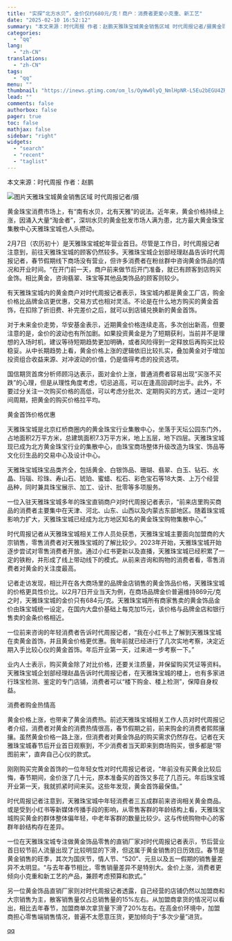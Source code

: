 ```yaml
---
title: "实探“北方水贝”，金价仅约680元/克！商户：消费者更爱小克重、新工艺"
date: "2025-02-10 16:52:12"
summary: "本文来源：时代周报 作者：赵鹏天雅珠宝城黄金销售区域 时代周报记者/摄黄金珠宝消费市场上，有“南有水..."
categories:
  - "qq"
lang:
  - "zh-CN"
translations:
  - "zh-CN"
tags:
  - "qq"
menu: ""
thumbnail: "https://inews.gtimg.com/om_ls/OyWw0lyQ_NmlHpNR-L5Eu2bEGU4ZRJIiBRgveZwMRkeNsAA_640360/0"
lead: ""
comments: false
authorbox: false
pager: true
toc: false
mathjax: false
sidebar: "right"
widgets:
  - "search"
  - "recent"
  - "taglist"
---
```


本文来源：时代周报 作者：赵鹏

![图片](https://inews.gtimg.com/om_bt/OvFRTN9Gt84U6N1nrBQ170vRwyeeNQqvLKf73fPPzdtYsAA/1000)天雅珠宝城黄金销售区域 时代周报记者/摄

黄金珠宝消费市场上，有“南有水贝，北有天雅”的说法。近年来，黄金价格持续上涨，因涌入大量“淘金者”，深圳水贝的黄金批发市场人满为患，北方最大黄金珠宝集散中心天雅珠宝城也人头攒动。

2月7日（农历初十）是天雅珠宝城蛇年营业首日。尽管是工作日，时代周报记者注意到，前往天雅珠宝城的顾客仍然较多。天雅珠宝城企划部经理赵晶告诉时代周报记者，春节假期线下商场没有营业，但许多消费者在粉丝群中咨询黄金饰品的情况和开业时间。“在开门前一天，商户前来做节后开门准备，就已有顾客到店购买金饰。相比黄金，咨询翡翠、珠宝等其他品类饰品的顾客则较少。

有天雅珠宝城内的黄金商户对时代周报记者表示，珠宝城内都是黄金工厂店，购金价格比品牌金店更优惠，交易方式也相对灵活。不论是在什么地方购买的黄金首饰，在扣除了折旧费、补完差价之后，就可以到店铺兑换新的黄金首饰。

对于未来金价走势，华安基金表示，近期黄金价格连续走高，多次创出新高，但要注意的是，金价的波动也有所加剧。如果投资黄金是为了短期获利，当前并不是理想的入场时机，建议等待短期趋势更加明确，或者风险得到一定释放后再购买比较稳妥。从中长期趋势上看，黄金价格上涨的逻辑依旧比较扎实，叠加黄金对于增加投资组合收益来源、对冲波动的价值，仍是值得考虑的投资选项。

国信期货首席分析师顾冯达表示，面对金价上涨，普通消费者容易出现“买涨不买跌”的心理，但是从理性角度考虑，切忌追高，可以在逢高回调时出手。此外，不要过分关注一次购买价格的高低，可以考虑分批次、定期购买的方式，通过一定时间周期，把黄金的购买价格拉平均。

黄金首饰价格优惠

天雅珠宝城是北京红桥商圈内的黄金珠宝行业集散中心，坐落于天坛公园东门外，占地面积2万平方米，总建筑面积7.3万平方米，地上五层，地下四层。天雅珠宝城现已成为北方黄金珠宝行业的集散中心，由珠宝商场整体升级改造为珠宝、饰品等文化衍生品的交易中心及设计中心。

天雅珠宝城珠宝品类齐全，包括黄金、白银饰品、珊瑚、翡翠、白玉、钻石、水晶、玛瑙、珍珠、寿山石、琥珀、蜜蜡、松石、彩色宝石等18大类、上万个经营品种，同时兼具珠宝展示、加工、设计、批零等多项服务。

一位入驻天雅珠宝城多年的珠宝直销商户对时代周报记者表示，“前来店里购买商品的消费者主要集中在天津、河北、山东、山西以及内蒙古东部地区。随着珠宝城影响力扩大，天雅珠宝城已经成为北方地区知名的黄金珠宝购物集散中心。”

时代周报记者从天雅珠宝城相关工作人员处获悉，天雅珠宝城主要面向加盟商的大宗销售，零售消费者对天雅珠宝城的了解比较少。2023年开始，天雅珠宝城开始逐步尝试对零售消费者开放。通过小红书更新以及直播，天雅珠宝城已经积累了一定的铁粉，并形成了线上带动线下的模式。从前来咨询和购物的消费者看，零售消费者对黄金的关注度最高。

记者走访发现，相比开在各大商场里的品牌金店销售的黄金饰品价格，天雅珠宝城的价格更具性价比。以2月7日开业当天为例，在商场品牌金价普遍维持869元/克之时，天雅珠宝城的金价只有684元/克。天雅珠宝城所有商家售卖的黄金饰品金价由珠宝城统一设定，在国内大盘价基础上每克加15元，该价格与品牌金店和银行售卖的金条价格相近。

一位前来咨询的年轻消费者告诉时代周报记者，“我在小红书上了解到天雅珠宝城在卖黄金首饰，并且黄金价格更优惠。我年前就已经进行了几次实地考察，决定近期入手比较心仪的黄金首饰。年后开业第一天，过来进一步考察一下。”

业内人士表示，购买黄金除了对比价格，还要关注质量，并保留购买凭证等资料。天雅珠宝城企划部经理赵晶告诉时代周报记者，在天雅珠宝城的楼上，也有多家进行珠宝检测、鉴定的专门店铺，消费者可以“楼下购金、楼上检测”，保障自身权益。

消费者购金热情高

黄金价格上涨，也带来了黄金消费热。前述天雅珠宝城相关工作人员对时代周报记者介绍，消费者对黄金的消费热情很高，春节假期之前，前来购金的消费者熙熙攘攘。虽然黄金价格一路上涨，但消费者对黄金饰品的购买需求仍然存在。记者在天雅珠宝城春节后开业首日观察到，不少消费者当天即来到商场购买，很多都是“带图前来”，直奔自己心仪的款式。

刚刚购买完黄金首饰的一位年轻女性对时代周报记者说，“年前没有买黄金比较后悔，春节期间，金价涨了几十元，原本准备买的首饰又多花了几百元。年后珠宝城开业第一天，我就抓紧时间来买。这些年发现，黄金首饰最保值。”

时代周报记者注意到，天雅珠宝城中年轻消费者三五成群前来咨询相关黄金商品。或是受到小红书等新媒体传播手段的影响，从零售客群的年龄结构上看，天雅珠宝城购买黄金的群体整体偏年轻，中老年客群的数量比较少。这与传统购物中心的客群年龄结构存在差异。

一位在天雅珠宝城专注做黄金饰品零售的直销厂家对时代周报记者表示，节后营业首日较节前人流量出现了比较明显的下滑，但这属于黄金销售的日历效应。春节是黄金销售的旺季，其次为国庆节，情人节、“520”、元旦以及五一假期的销售量差异不太明显。“与去年春节相比，零售销量差异不是特别大。金价上涨，消费者更倾向小克重和新工艺的产品，兼顾考虑预算和款式。”

另一位黄金饰品直销厂家则对时代周报记者透露，自己经营的店铺仍然以加盟商和大宗销售为主，散客销售量仅占总销售量的15%左右。从加盟商拿货的情况可以看出，相比去年春节，加盟商单次拿货量下滑了20%左右。在高金价环境中，加盟商担心零售端销售情况，普遍不太愿意压货，更加倾向于“多次少量”进货。

[qq](https://new.qq.com/rain/a/20250210A05V9W00)
